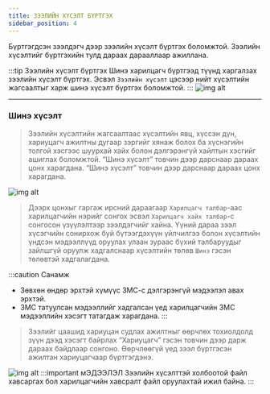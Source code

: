 ```yaml
---
title: ЗЭЭЛИЙН ХҮСЭЛТ БҮРТГЭХ
sidebar_position: 4
---
```


Бүртгэгдсэн зээлдэгч дээр зээлийн хүсэлт бүртгэх боломжтой. Зээлийн хүсэлтийг бүртгэхийн тулд дараах дарааллаар ажиллана. 

:::tip Зээлийн хүсэлт бүртгэх
Шинэ харилцагч бүртгээд түүнд харгалзах зээлийн хүсэлт бүртгэх. Эсвэл `Зээлийн хүсэлт` цэсээр нийт хүсэлтийн жагсаалтыг харж шинэ хүсэлт бүртгэх боломжтой. 
:::
![img alt](/img/zeelHusetl.PNG)

---

### Шинэ хүсэлт

>Зээлийн хүсэлтийн жагсаалтаас хүсэлтийн явц, хүссэн дүн, хариуцагч ажилтны дугаар зэргийг хянаж болох ба хүснэгийн толгой хэсгээс шуурхай хайх болон дэлгэрэнгүй хайлтын хэсгийг ашиглах боломжтой. “Шинэ хүсэлт” товчин дээр дарснаар дараах цонх харагдана. “Шинэ хүсэлт” товчин дээр дарснаар дараах цонх харагдана.
>
![img alt](/img/image-9.png)
> Дээрх цонхыг гаргаж ирсний дараагаар `Харилцагч талбар`-аас харилцагчийн нэрийг сонгох эсвэл `Харилцагч хайх талбар`-с сонгосон үзүүлэлтээр зээлдэгчийг хайна. Үүний дараа зээл хүсэгчийн сонирхож буй бүтээгдэхүүн үйлчилгээ болон хүсэлтийн үндсэн мэдээллүүд оруулах улаан зураас бүхий талбаруудыг зайлшгүй оруулж хадгалснаар хүсэлтийн төлөв `Шинэ` гэсэн төлөвтэй хадгалагдана.

:::caution  Санамж
-	Зөвхөн өндөр эрхтэй хүмүүс ЗМС-с дэлгэрэнгүй мэдээлэл авах эрхтэй. 
- ЗМС татуулсан мэдээллийг хадгалсан үед харилцагчийн ЗМС мэдээллийн хэсэгт татагдаж харагдана. 
:::

> Зээлийг цаашид хариуцан судлах ажилтныг өөрчлөх тохиолдолд зүүн дээд хэсэгт байрлах “Хариуцагч” гэсэн товчин дээр дарж дараах байдлаар сонгоно. Өөрчлөөгүй үед зээл бүртгэсэн ажилтан хариуцагчаар бүртгэгдэнэ. 
>
![img alt](/img/image-16.png#center)
:::important мЭДЭЭЛЭЛ
Зээлийн хүсэлттэй холбоотой файл хавсаргах бол харилцагчийн хавсралт файл оруулахтай ижил байна. 
:::

